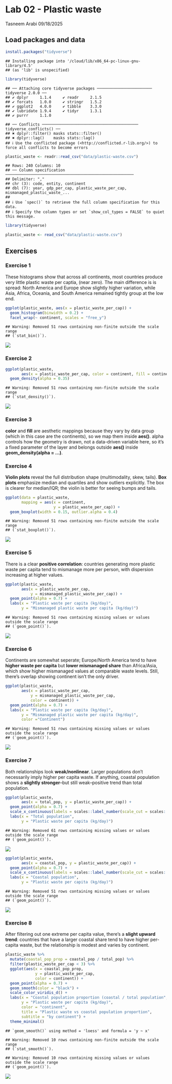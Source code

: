 Lab 02 - Plastic waste
================
Tasneem Arabi
09/18/2025

## Load packages and data

``` r
install.packages("tidyverse")
```

    ## Installing package into '/cloud/lib/x86_64-pc-linux-gnu-library/4.5'
    ## (as 'lib' is unspecified)

``` r
library(tidyverse)
```

    ## ── Attaching core tidyverse packages ──────────────────────── tidyverse 2.0.0 ──
    ## ✔ dplyr     1.1.4     ✔ readr     2.1.5
    ## ✔ forcats   1.0.0     ✔ stringr   1.5.2
    ## ✔ ggplot2   4.0.0     ✔ tibble    3.3.0
    ## ✔ lubridate 1.9.4     ✔ tidyr     1.3.1
    ## ✔ purrr     1.1.0

    ## ── Conflicts ────────────────────────────────────────── tidyverse_conflicts() ──
    ## ✖ dplyr::filter() masks stats::filter()
    ## ✖ dplyr::lag()    masks stats::lag()
    ## ℹ Use the conflicted package (<http://conflicted.r-lib.org/>) to force all conflicts to become errors

``` r
plastic_waste <- readr::read_csv("data/plastic-waste.csv")
```

    ## Rows: 240 Columns: 10
    ## ── Column specification ────────────────────────────────────────────────────────
    ## Delimiter: ","
    ## chr (3): code, entity, continent
    ## dbl (7): year, gdp_per_cap, plastic_waste_per_cap, mismanaged_plastic_waste_...
    ## 
    ## ℹ Use `spec()` to retrieve the full column specification for this data.
    ## ℹ Specify the column types or set `show_col_types = FALSE` to quiet this message.

``` r
library(tidyverse) 
```

``` r
plastic_waste <- read_csv("data/plastic-waste.csv")
```

## Exercises

### Exercise 1

These histograms show that across all continents, most countries produce
very little plastic waste per captia, (near zero). The main difference
is is spread: North America and Europe show slightly higher variation,
while Asia, Africa, Oceania, and South America remained tightly group at
the low end.

``` r
ggplot(plastic_waste, aes(x = plastic_waste_per_cap)) +
  geom_histogram(binwidth = 0.2) +
  facet_wrap(~ continent, scales = "free_y")
```

    ## Warning: Removed 51 rows containing non-finite outside the scale range
    ## (`stat_bin()`).

![](lab-02-starter_files/figure-gfm/plastic-waste-continent-1.png)<!-- -->

### Exercise 2

``` r
ggplot(plastic_waste,
       aes(x = plastic_waste_per_cap, color = continent, fill = continent)) +
  geom_density(alpha = 0.35)
```

    ## Warning: Removed 51 rows containing non-finite outside the scale range
    ## (`stat_density()`).

![](lab-02-starter_files/figure-gfm/plastic-waste-density-1.png)<!-- -->

### Exercise 3

**color** and **fill** are aesthetic mappings because they vary by data
group (which in this case are the continents), so we map them inside
**aes()**. alpha controls how the geometry is drawn, not a data-driven
variable here, so it’s a fixed parameter of the layer and belongs
outside **aes()** inside **geom_density(alpha = …)**.

### Exercise 4

**Violin plots** reveal the full distribution shape (multimodality,
skew, tails). **Box plots** emphasize median and quartiles and show
outliers explicitly. The box is clearer for median/IQR; the violin is
better for seeing bumps and tails.

``` r
ggplot(data = plastic_waste, 
       mapping = aes(x = continent, 
                     y = plastic_waste_per_cap)) +
  geom_boxplot(width = 0.15, outlier.alpha = 0.4)
```

    ## Warning: Removed 51 rows containing non-finite outside the scale range
    ## (`stat_boxplot()`).

![](lab-02-starter_files/figure-gfm/plastic-waste-violin-1.png)<!-- -->

### Exercise 5

There is a clear **positive correlation**: countries generating more
plastic waste per capita tend to mismanage more per person, with
dispersion increasing at higher values.

``` r
ggplot(plastic_waste,
       aes(x = plastic_waste_per_cap,
           y = mismanaged_plastic_waste_per_cap)) +
  geom_point(alpha = 0.7) +
  labs(x = "Plastic waste per capita (kg/day)",
       y = "Mismanaged plastic waste per capita (kg/day)")
```

    ## Warning: Removed 51 rows containing missing values or values outside the scale range
    ## (`geom_point()`).

![](lab-02-starter_files/figure-gfm/plastic-waste-mismanaged-1.png)<!-- -->

### Exercise 6

Continents are somewhat seperate; Europe/North America tend to have
**higher waste per capita** but **lower mismanaged share** than
Africa/Asia, which show higher mismanaged values at comparable waste
levels. Still, there’s overlap showing continent isn’t the only driver.

``` r
ggplot(plastic_waste,
       aes(x = plastic_waste_per_cap,
           y = mismanaged_plastic_waste_per_cap,
           color = continent)) +
  geom_point(alpha = 0.7) +
  labs(x = "Plastic waste per capita (kg/day)",
       y = "Mismanaged plastic waste per capita (kg/day)",
       color ="Continent")
```

    ## Warning: Removed 51 rows containing missing values or values outside the scale range
    ## (`geom_point()`).

![](lab-02-starter_files/figure-gfm/plastic-waste-mismanaged-continent-1.png)<!-- -->

### Exercise 7

Both relationships look **weak/nonlinear**. Larger populations don’t
necessarily imply higher per capita waste. If anything, coastal
population shows a **slightly stronger**–but still weak–positive trend
than total population.

``` r
ggplot(plastic_waste,
       aes(x = total_pop, y = plastic_waste_per_cap)) +
  geom_point(alpha = 0.7) +
  scale_x_continuous(labels = scales::label_number(scale_cut = scales::cut_si(""))) +
  labs(x = "Total population", 
       y = "Plastic waste per capita (kg/day)")
```

    ## Warning: Removed 61 rows containing missing values or values outside the scale range
    ## (`geom_point()`).

![](lab-02-starter_files/figure-gfm/plastic-waste-population-total-1.png)<!-- -->

``` r
ggplot(plastic_waste,
       aes(x = coastal_pop, y = plastic_waste_per_cap)) +
  geom_point(alpha = 0.7) +
  scale_x_continuous(labels = scales::label_number(scale_cut = scales::cut_si(""))) +
  labs(x = "Coastal population", 
       y = "Plastic waste per capita (kg/day)")
```

    ## Warning: Removed 51 rows containing missing values or values outside the scale range
    ## (`geom_point()`).

![](lab-02-starter_files/figure-gfm/plastic-waste-population-coastal-1.png)<!-- -->

### Exercise 8

After filtering out one extreme per capita value, there’s a **slight
upward trend**: countries that have a larger coastal share tend to have
higher per-capita waste, but the relationship is modest and varies by
continent.

``` r
plastic_waste %>%
  mutate(coastal_pop_prop = coastal_pop / total_pop) %>%
  filter(plastic_waste_per_cap < 3) %>%
  ggplot(aes(x = coastal_pop_prop,
             y = plastic_waste_per_cap,
             color = continent)) +
  geom_point(alpha = 0.7) +
  geom_smooth(color = "black") + 
  scale_color_viridis_d() +
  labs(x = "Coastal population proportion (coastal / total population",
       y = "Plastic waste per capita (kg/day)",
       color = "continent",
       title = "Plastic waste vs coastal population proportion",
       subtitle = "by continent") +
  theme_minimal()
```

    ## `geom_smooth()` using method = 'loess' and formula = 'y ~ x'

    ## Warning: Removed 10 rows containing non-finite outside the scale range
    ## (`stat_smooth()`).

    ## Warning: Removed 10 rows containing missing values or values outside the scale range
    ## (`geom_point()`).

![](lab-02-starter_files/figure-gfm/recreate-viz-1.png)<!-- -->
